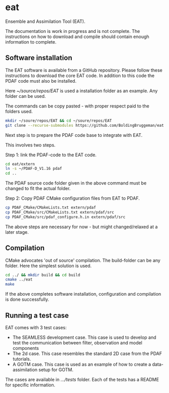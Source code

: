 # eat
Ensemble and Assimilation Tool (EAT). 



The documentation is work in progress and is not complete. The instructions on how to download and compile should contain enough information to complete.



## Software installation

The EAT software is available from a GitHub repository. Please follow these instructions to download the core EAT code. In addition to this code the PDAF code must also be installed.

Here *~/source/repos/EAT* is used a installation folder as an example. Any folder can be used.

The commands can be copy pasted - with proper respect paid to the folders used.

```bash
mkdir ~/soure/repos/EAT && cd ~/soure/repos/EAT
git clone --recurse-submodules https://github.com/BoldingBruggeman/eat
```

Next step is to prepare the PDAF code base to integrate with EAT.

This involves two steps.

Step 1: link the PDAF-code to the EAT code.

```bash
cd eat/extern
ln -s ~/PDAF-D_V1.16 pdaf
cd ..
```

The PDAF source code folder given in the above command must be changed to fit the actual folder.

Step 2: Copy PDAF CMake configuration files from EAT to PDAF.

```bash
cp PDAF_CMake/CMakeLists.txt extern/pdaf
cp PDAF_CMake/src/CMakeLists.txt extern/pdaf/src
cp PDAF_CMake/src/pdaf_configure.h.in extern/pdaf/src
```

The above steps are necessary for now - but might changed/relaxed at a later stage.

## Compilation

CMake advocates 'out of source' compilation. The build-folder can be any folder. Here the simplest solution is used.

```bash
cd ../ && mkdir build && cd build
cmake ../eat
make
```

If the above completes software installation, configuration and compilation is done successfully.

## Running a test case

EAT comes with 3 test cases:

- The SEAMLESS development case. This case is used to develop and test the communication between  filter, observation and model components
- The 2d case. This case resembles the standard 2D case from the PDAF tutorials.
- A GOTM case. This case is used as an example of how to create a data-assimilation setup for GOTM.

The cases are available in *.../tests* folder. Each of the tests has a README for specific information.
